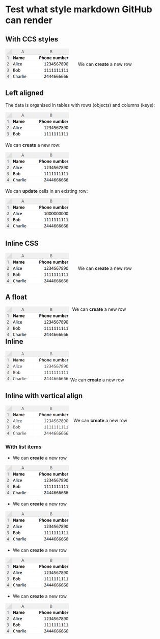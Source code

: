 # Test what style markdown GitHub can render

## With CCS styles
<div class="container">
  <img src="./crud-vs-event-sourcing/create.png">
  <span>We can <b>create</b> a new row</span>
</div>

## Left aligned

The data is organised in tables with rows (objects) and columns (keys):

<img src="./crud-vs-event-sourcing/table.png" width="200px">

We can **create** a new row:

<img src="./crud-vs-event-sourcing/create.png" width="200px">

We can <b>update</b> cells in an existing row:

<img src="./crud-vs-event-sourcing/update.png" width="200px">

## Inline CSS

<div style="display: flex; align-items: center; gap: 2em; margin-bottom: 1em;">
  <img src="./crud-vs-event-sourcing/create.png" style="width:200px" >
  <span>We can <b>create</b> a new row</span>
</div>

## A float

<img src="./crud-vs-event-sourcing/create.png" style="width:200px; float: left; margin-right: 10px;" >

We can **create** a new row

## Inline

![create_200.png](./create_200.png) We can **create** a new row

## Inline with vertical align

<img src="./create_200.png" style="width:200px; margin-right: 10px; vertical-align: middle;" > We can **create** a new row

### With list items

- We can **create** a new row

<img src="./crud-vs-event-sourcing/create.png" style="width:200px;" >

- We can **create** a new row

<img src="./crud-vs-event-sourcing/create.png" style="width:200px;" >

- We can **create** a new row
<img src="./crud-vs-event-sourcing/create.png" style="width:200px;" >

- We can **create** a new row
<img src="./crud-vs-event-sourcing/create.png" style="width:200px;" >

<style>
  h2 {
    clear:both;
  }
  .container {
    display: flex;
    align-items: center;
    gap: 2em;
    margin-bottom: 1em;
  }
  .container img {
    width: 200px;
  }
</style>
